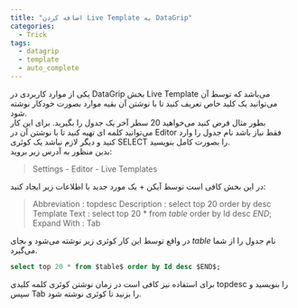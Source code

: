 ```yaml
---
title: "اضافه کردن Live Template به DataGrip"
categories:
  - Trick
tags:
  - datagrip
  - template
  - auto_complete
---
```


یکی از موارد کاربردی در DataGrip بخش Live Template می‌باشد که توسط آن می‌توانید یک کلید خاص تعریف کنید تا با نوشتن آن بقیه موارد بصورت خودکار نوشته شود.  
بطور مثال فرض کنید می‌خواهید 20 سطر آخر یک جدول را بگیرید. برای این کار می‌توانید کلمه ای تهیه کنید تا با نوشتن آن در Editor فقط نیاز باشد نام جدول را وارد کنید و دیگر لازم نباشد یک کوئری SELECT را بصورت کامل بنویسید.  
بدین منظور به آدرس زیر بروید:  

 > Settings - Editor - Live Templates

در این بخش کافی است توسط آیکن + یک مورد جدید با اطلاعات زیر ایجاد کنید:  

 > Abbreviation : topdesc
 > Description : select top 20 order by desc
 > Template Text : select top 20 * from $table$ order by Id desc $END$;
 > Expand With : Tab

در واقع توسط این کار کوئری زیر نوشته می‌شود و بجای $table$ نام جدول را از شما می‌گیرد.  

```sql
select top 20 * from $table$ order by Id desc $END$;
```

برای استفاده نیز کافی است در زمان نوشتن کوئری کلمه کلیدی topdesc را بنویسید و سپس Tab را بزنید تا کوئری نوشته شود.  